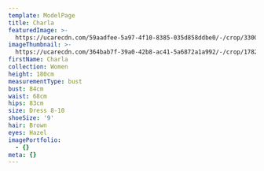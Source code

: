 ```yaml
---
template: ModelPage
title: Charla
featuredImage: >-
  https://ucarecdn.com/59aadfee-5a97-4f10-8385-035d858ddbe0/-/crop/3300x1690/0,284/-/preview/
imageThumbnail: >-
  https://ucarecdn.com/364bab7f-39a0-42b8-ac41-5a6872a1a992/-/crop/1782x2222/326,0/-/preview/
firstName: Charla
collection: Women
height: 180cm
measurementType: bust
bust: 84cm
waist: 68cm
hips: 83cm
size: Dress 8-10
shoeSize: '9'
hair: Brown
eyes: Hazel
imagePortfolio:
  - {}
meta: {}
---
```


